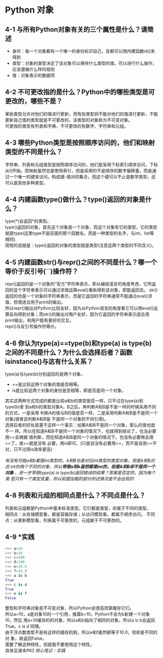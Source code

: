 # Python 对象

## 4-1 与所有Python对象有关的三个属性是什么？请简述
* 身份：每一个对象都有一个唯一的身份标识自己，且都可以用内建函数id()来得到
* 类型：对象的类型决定了该对象可以保持什么类型的值，可以进行什么操作，应该遵循什么样的规则
* 值：对象表示的数据项

## 4-2 不可更改指的是什么？Python中的哪些类型是可更改的，哪些不是？
某些类型允许对他们的值进行更新，而有些类型则不能对他们的值进行更新，不能更新自己值的类型就是不可更改的，该类型的对象称为不可变对象。<br>
可更改的类型有列表和字典，不可更改的有数字、字符串和元组。

## 4-3 哪些Python类型是按照顺序访问的，他们和映射类型的不同是什么？
字符串、列表和元组类型是按照顺序访问的，他们是采用下标索引顺序访问，下标从0开始。而映射虽然也是使用索引，但是采用的不是顺序的数字偏移量，而是通过一个唯一的键来访问，构成键-值对的集合，而这个键可以不止是数学类型，还可以是其他多种类型。

## 4-4 内建函数type()做什么？type()返回的对象是什么？
type(\*)会返回\*的类型。<br>
type()返回的对象，首先这个对象是一个对象，而这个对象有它的类型，它的类型就是type(这里type不是前面的那个函数名，而是一种类型的名字，与int，list等相同).<br>
简短的说就是：type()返回的对象的类型就是类型(注意这两个类型的不同含义)。

## 4-5 内建函数str()与repr()之间的不同是什么？哪一个等价于反引号(``)操作符？
repr()返回的是一个对象的“官方”字符串表示，即从编程语言的角度考虑，它所返回的这个字符串表示可以通过求值运算eval()重新得到该对象，即能返回去。
str()返回的也是一个对象的字符串表示，而是它返回的字符串通常不能通过eval()求值，但很适合用于print的输出。<br>
所以repr()输出对Python比较友好，因为从Python语言的角度看它可以用eval()运算反向得到对象；而str()的输出对用户友好，因为它返回的字符串表示适合用print输出，和用户能有更好的交互。<br>
repr()与反引号操作符等价。

## 4-6 你认为type(a)==type(b)和type(a) is type(b)之间的不同是什么？为什么会选择后者？函数isinstance()与这有什么关系？
type(a)与type(b)分别返回的是两个对象，
* ==是比较这两个对象的值是否相等。
* is是比较这两个对象的身份是否相等，即是否是同一个对象。

其实这两种方式完成的都是比较a和b的类型是否一样，只不过在type(a)和type(b)拿
到a和b的类型对象A，B之后，再判断A和B是不是一样的时候采用不同的方式，一是采用
判断A的值与B的值是否一样，二是采用判断A和B是不是同一个对象(或者说判断A和B是
不是同一个对象的不同引用)。<br>
选择后者的好处是基于这样一个事实：如果A和B不是同一个对象，那么的值也就不一
样。所以在知道A和B不是同一个对象的情况下，也就得到结论了，也没必要用==去根据
值判断，而在知道A和B是同一个对象的情况下，也没有必要再去用==了，故==就是没有
必要，用is即可。(只是说没有必要用==，而不是说用==不对，只不过用is效率更高)<br><br>
<i>有没有可能a和b都是int类型的，A和B也是对应int类型的类型对象，但是A和B对应
int的两个不同的对象，所以<b>导致a和b虽然都是int的，但是A和B却不是同一个对象
</b>，进一步导致type(a) is type(b)返回错误的结果？答案是否定的，因为每个类
型只有一个类型变量，所以前面加粗的部分所述情况是不会出现的</i>


## 4-8 列表和元组的相同点是什么？不同点是什么？
列表和元组都是Python中基本标准类型，它们都是类型，却属于不同的类型。<br>
相同点：从存储模型看，都是容器存储；从访问模型看，都属于顺序访问。
不同点：从更新模型看，列表属于可更改的，元组属于不可更改的。

## 4-9 *实践

```python
>>> a=10
>>> b=10
>>> c=100
>>> d=100
>>> e=10.0
>>> f=10.0
>>> a is b
True
>>> c is d
True
>>> e is f
False
```

整型和字符串对象是不可变对象，所以Python会很高效第缓存它们。<br>
所以a=10，a是对象10的一个引用，接着b=10，Python不会为b新建一个对象10，然后
用a=10缓存的的对象，所以a和b指向了相同的对象，所以a is b会返回True。c is d
同理。<br>
由于浮点数类型不是有这样的缓存机制，所以e和f虽然都等于10.0，但却是不同的对
象，故返回False。<br>
需要了解这种特性，但提倡不要使用这个特性。<br>
具体见课本*P63 核心笔记：实践*
